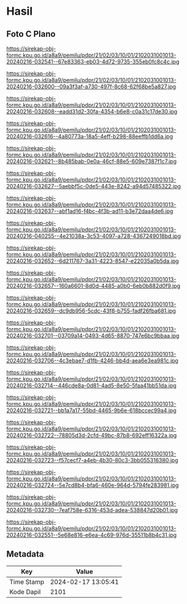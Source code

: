 # Hasil

## Foto C Plano

https://sirekap-obj-formc.kpu.go.id/a8a9/pemilu/pdpr/21/02/03/10/01/2102031001013-20240216-032541--67e83363-eb03-4d72-9735-355eb0fc8c4c.jpg

https://sirekap-obj-formc.kpu.go.id/a8a9/pemilu/pdpr/21/02/03/10/01/2102031001013-20240216-032600--09a3f3af-a730-497f-8c68-62f68be5a827.jpg

https://sirekap-obj-formc.kpu.go.id/a8a9/pemilu/pdpr/21/02/03/10/01/2102031001013-20240216-032608--eadd31d2-30fa-4354-b6e8-c0a31c17de30.jpg

https://sirekap-obj-formc.kpu.go.id/a8a9/pemilu/pdpr/21/02/03/10/01/2102031001013-20240216-032616--4a80773a-18a5-4eff-b298-88eeffb1dd6a.jpg

https://sirekap-obj-formc.kpu.go.id/a8a9/pemilu/pdpr/21/02/03/10/01/2102031001013-20240216-032621--8b485bab-0e0a-46cf-88e5-609e7387f1c7.jpg

https://sirekap-obj-formc.kpu.go.id/a8a9/pemilu/pdpr/21/02/03/10/01/2102031001013-20240216-032627--5aebbf5c-0de5-443e-8242-a94d57485322.jpg

https://sirekap-obj-formc.kpu.go.id/a8a9/pemilu/pdpr/21/02/03/10/01/2102031001013-20240216-032637--abf1ad16-f4bc-4f3b-ad11-b3e72daa4de6.jpg

https://sirekap-obj-formc.kpu.go.id/a8a9/pemilu/pdpr/21/02/03/10/01/2102031001013-20240216-040255--4e21038a-3c53-4097-a728-4367249018bd.jpg

https://sirekap-obj-formc.kpu.go.id/a8a9/pemilu/pdpr/21/02/03/10/01/2102031001013-20240216-032652--6d211767-3a31-4223-8547-e22035a0b5da.jpg

https://sirekap-obj-formc.kpu.go.id/a8a9/pemilu/pdpr/21/02/03/10/01/2102031001013-20240216-032657--160a6601-8d0d-4485-a0b0-6eb0b882d0f9.jpg

https://sirekap-obj-formc.kpu.go.id/a8a9/pemilu/pdpr/21/02/03/10/01/2102031001013-20240216-032659--dc9db956-5cdc-43f8-b755-fadf26fba681.jpg

https://sirekap-obj-formc.kpu.go.id/a8a9/pemilu/pdpr/21/02/03/10/01/2102031001013-20240216-032701--03709a14-0493-4d65-8870-747e6bc9bbaa.jpg

https://sirekap-obj-formc.kpu.go.id/a8a9/pemilu/pdpr/21/02/03/10/01/2102031001013-20240216-032706--4c3ebae7-d1fb-4246-bb4d-aea6e3ea981c.jpg

https://sirekap-obj-formc.kpu.go.id/a8a9/pemilu/pdpr/21/02/03/10/01/2102031001013-20240216-032714--446cde8a-0d81-4ad5-8e50-5faa41bb51da.jpg

https://sirekap-obj-formc.kpu.go.id/a8a9/pemilu/pdpr/21/02/03/10/01/2102031001013-20240216-032721--bb1a7a17-55bd-4465-9b6e-618bccec99a4.jpg

https://sirekap-obj-formc.kpu.go.id/a8a9/pemilu/pdpr/21/02/03/10/01/2102031001013-20240216-032722--78805d3d-2cfd-49bc-87b8-692eff16322a.jpg

https://sirekap-obj-formc.kpu.go.id/a8a9/pemilu/pdpr/21/02/03/10/01/2102031001013-20240216-032723--f57cecf7-a4eb-4b30-80c3-3bb055316380.jpg

https://sirekap-obj-formc.kpu.go.id/a8a9/pemilu/pdpr/21/02/03/10/01/2102031001013-20240216-032724--5e7cd8b4-bfa6-460e-964d-5794fe283981.jpg

https://sirekap-obj-formc.kpu.go.id/a8a9/pemilu/pdpr/21/02/03/10/01/2102031001013-20240216-032730--7eaf758e-6316-453d-adea-538847d20b01.jpg

https://sirekap-obj-formc.kpu.go.id/a8a9/pemilu/pdpr/21/02/03/10/01/2102031001013-20240216-032551--5e68e816-e6ea-4c69-976d-35511b8b4c31.jpg


## Metadata

| Key        | Value               |
| ---------- | ------------------- |
| Time Stamp | 2024-02-17 13:05:41 |
| Kode Dapil | 2101                |



